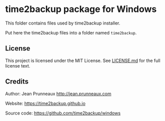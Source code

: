 # time2backup package for Windows

This folder contains files used by time2backup installer.

Put here the time2backup files into a folder named `time2backup`.

## License
This project is licensed under the MIT License. See [LICENSE.md](../LICENSE.md) for the full license text.

## Credits
Author: Jean Prunneaux http://jean.prunneaux.com

Website: https://time2backup.github.io

Source code: https://github.com/time2backup/windows
